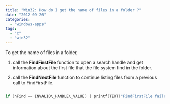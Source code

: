 ```yaml
---
title: "Win32: How do I get the name of files in a folder ?"
date: "2012-09-26"
categories: 
  - "windows-apps"
tags: 
  - "c"
  - "win32"
---
```


To get the name of files in a folder,

1. call the **FindFirstFile** function to open a search handle and get information about the first file that the file system find in the folder.
    
2. call the **FindNextFile** function to continue listing files from a previous call to FindFirstFile.
    

```c WIN32\_FIND\_DATA FindFileData; HANDLE hFind; TCHAR \*FilePathBuff = L"C:RequiredFolder"; hFind = FindFirstFile(FilePathBuff, &FindFileData);

if (hFind == INVALID\_HANDLE\_VALUE) { printf(TEXT("FindFirstFile failed (%d)n"), GetLastError()); } else { printf(TEXT("The first file is %sn"), FindFileData.cFileName); while (FindNextFile(hFind, &FindFileData) != 0) { printf(TEXT("The next file is %sn"), FindFileData.cFileName); } FindClose(hFind); } ```
